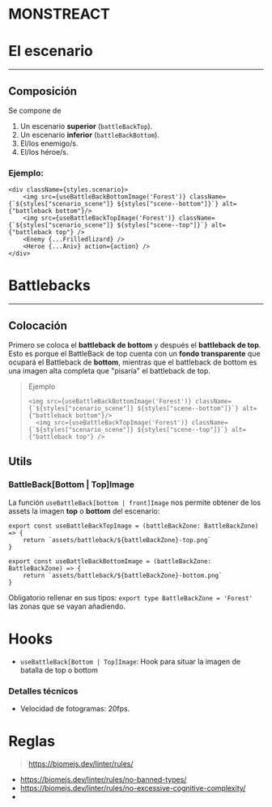 # MONSTREACT


# El escenario

----

## Composición

Se compone de 
1. Un escenario **superior** (``battleBackTop``).
2. Un escenario **inferior** (`battleBackBottom`).
3. El/los enemigo/s.
4. El/los héroe/s.

### Ejemplo:

````
<div className={styles.scenario}>
    <img src={useBattleBackBottomImage('Forest')} className={`${styles["scenario_scene"]} ${styles["scene--bottom"]}`} alt={"battleback bottom"}/>
    <img src={useBattleBackTopImage('Forest')} className={`${styles["scenario_scene"]} ${styles["scene--top"]}`} alt={"battleback top"} />
    <Enemy {...Frilledlizard} />
    <Heroe {...Aniv} action={action} />
</div>
````


# Battlebacks

----


## Colocación

Primero se coloca el **battleback de bottom** y después el **battleback de top**. Esto es porque el BattleBack de top cuenta con un **fondo transparente** que ocupará el Battleback de **bottom**, mientras que el battleback de bottom es una imagen alta
completa que "pisaría" el battleback de top.

> Ejemplo
> ```
> <img src={useBattleBackBottomImage('Forest')} className={`${styles["scenario_scene"]} ${styles["scene--bottom"]}`} alt={"battleback bottom"}/>
>	<img src={useBattleBackTopImage('Forest')} className={`${styles["scenario_scene"]} ${styles["scene--top"]}`} alt={"battleback top"} />
> ```

## Utils

### BattleBack[Bottom | Top]Image

La función ``useBattleBack[bottom | front]Image`` nos permite obtener de los assets la imagen **top** o **bottom** del escenario:

````
export const useBattleBackTopImage = (battleBackZone: BattleBackZone) => {
    return `assets/battleback/${battleBackZone}-top.png`
}

export const useBattleBackBottomImage = (battleBackZone: BattleBackZone) => {
    return `assets/battleback/${battleBackZone}-bottom.png`
}
````

Obligatorio rellenar en sus tipos: ```export type BattleBackZone = 'Forest'``` las zonas que se vayan añadiendo.


# Hooks

- ``useBattleBack[Bottom | Top]Image``: Hook para situar la imagen de batalla de top o bottom


### Detalles técnicos

* Velocidad de fotogramas: 20fps.





# Reglas

> https://biomejs.dev/linter/rules/

- https://biomejs.dev/linter/rules/no-banned-types/
- https://biomejs.dev/linter/rules/no-excessive-cognitive-complexity/
- 
